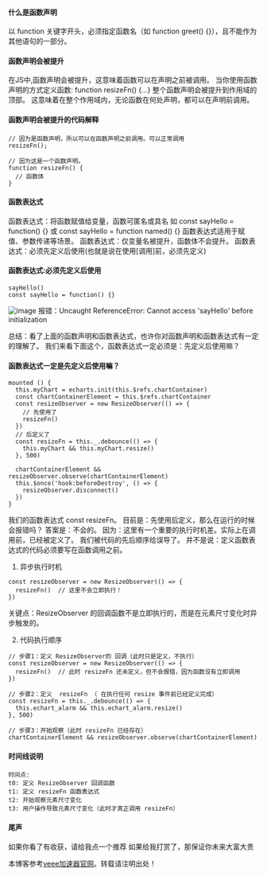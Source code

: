 #### 什么是函数声明

以 function 关键字开头，必须指定函数名（如 function greet() {}），且不能作为其他语句的一部分。‌‌

#### 函数声明会被提升

在JS中,函数声明会被提升，这意味着函数可以在声明之前被调用。
当你使用函数声明的方式定义函数: function resizeFn() {...}
整个函数声明会被提升到作用域的顶部。
这意味着在整个作用域内，无论函数在何处声明，都可以在声明前调用。

#### 函数声明会被提升的代码解释

```
// 因为是函数声明，所以可以在函数声明之前调用。可以正常调用
resizeFn(); 

// 因为这是一个函数声明。
function resizeFn() {
  // 函数体
}
```

#### 函数表达式

‌函数表达式‌：将函数赋值给变量，函数可匿名或具名
如 const sayHello = function() {}
或 const sayHello = function named() {}
函数表达式适用于赋值、参数传递等场景。‌‌
函数表达式‌：仅变量名被提升，函数体不会提升。
函数表达式：必须先定义后使用(也就是说在使用[调用]前，必须先定义)

#### 函数表达式:必须先定义后使用

```
sayHello()
const sayHello = function() {}
```

![image](https://img2024.cnblogs.com/blog/1425695/202510/1425695-20251023165216675-267990515.png)
报错：Uncaught ReferenceError: Cannot access 'sayHello' before initialization

总结：看了上面的函数声明和函数表达式，也许你对函数声明和函数表达式有一定的理解了。
我们来看下面这个，函数表达式一定必须是：先定义后使用嘛？

#### 函数表达式一定是先定义后使用嘛？

```
mounted () {
  this.myChart = echarts.init(this.$refs.chartContainer)
  const chartContainerElement = this.$refs.chartContainer
  const resizeObserver = new ResizeObserver(() => {
    // 先使用了
    resizeFn()
  })
  // 后定义了
  const resizeFn = this._.debounce(() => {
    this.myChart && this.myChart.resize()
  }, 500)

  chartContainerElement && resizeObserver.observe(chartContainerElement)
  this.$once('hook:beforeDestroy', () => {
    resizeObserver.disconnect()
  })
}
```

我们的函数表达式 const resizeFn。
目前是：先使用后定义，那么在运行的时候会报错吗？
答案是：不会的。
因为：这里有一个重要的执行时机差。实际上在调用前，已经被定义了。
我们被代码的先后顺序给误导了。
并不是说：定义函数表达式的代码必须要写在函数调用之前。

1. 异步执行时机

```
const resizeObserver = new ResizeObserver(() => {
  resizeFn()  // 这里不会立即执行！
})
```

关键点：ResizeObserver 的回调函数不是立即执行的，而是在元素尺寸变化时异步触发的。

2. 代码执行顺序

```
// 步骤1：定义 ResizeObserver的 回调（此时只是定义，不执行）
const resizeObserver = new ResizeObserver(() => {
  resizeFn()  // 此时 resizeFn 还未定义，但不会报错，因为函数没有立即调用
})

// 步骤2：定义  resizeFn （ 在执行任何 resize 事件前已经定义完成）
const resizeFn = this._.debounce(() => {
  this.echart_alarm && this.echart_alarm.resize()
}, 500)

// 步骤3：开始观察（此时 resizeFn 已经存在）
chartContainerElement && resizeObserver.observe(chartContainerElement)
```

#### 时间线说明

```
时间点:
t0: 定义 ResizeObserver 回调函数
t1: 定义 resizeFn 函数表达式  
t2: 开始观察元素尺寸变化
t3: 用户操作导致元素尺寸变化（此时才真正调用 resizeFn）
```

#### 尾声

如果你看了有收获，请给我点一个推荐
如果给我打赏了，那保证你未来大富大贵

本博客参考[veee加速器官网](https://veee6.com)。转载请注明出处！

